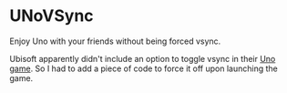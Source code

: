 # UNoVSync
Enjoy Uno with your friends without being forced vsync.

Ubisoft apparently didn't include an option to toggle vsync in their [Uno game](https://store.steampowered.com/app/470220/UNO/). So I had to add a piece of code to force it off upon launching the game.
